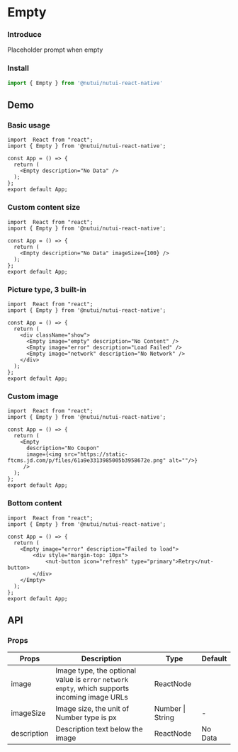 #  Empty

### Introduce

Placeholder prompt when empty

### Install

```javascript
import { Empty } from '@nutui/nutui-react-native'
```


## Demo

### Basic usage
```SnackPlayer name=Empty&dependencies=@nutui/nutui-react-native
import  React from "react";
import { Empty } from '@nutui/nutui-react-native';

const App = () => {
  return (
    <Empty description="No Data" />
  );
};
export default App;
```

### Custom content size
```SnackPlayer name=Empty&dependencies=@nutui/nutui-react-native
import  React from "react";
import { Empty } from '@nutui/nutui-react-native';

const App = () => {
  return (
    <Empty description="No Data" imageSize={100} />
  );
};
export default App;
```

### Picture type, 3 built-in
```SnackPlayer name=Empty&dependencies=@nutui/nutui-react-native
import  React from "react";
import { Empty } from '@nutui/nutui-react-native';

const App = () => {
  return (
    <div className="show">
      <Empty image="empty" description="No Content" />
      <Empty image="error" description="Load Failed" />
      <Empty image="network" description="No Network" />
    </div>
  );
};
export default App;
```

### Custom image
```SnackPlayer name=Empty&dependencies=@nutui/nutui-react-native
import  React from "react";
import { Empty } from '@nutui/nutui-react-native';

const App = () => {
  return (
    <Empty
      description="No Coupon" 
      image={<img src="https://static-ftcms.jd.com/p/files/61a9e3313985005b3958672e.png" alt=""/>}
     />
  );
};
export default App;
```


### Bottom content
```SnackPlayer name=Empty&dependencies=@nutui/nutui-react-native
import  React from "react";
import { Empty } from '@nutui/nutui-react-native';

const App = () => {
  return (
    <Empty image="error" description="Failed to load">
        <div style="margin-top: 10px">
            <nut-button icon="refresh" type="primary">Retry</nut-button>
        </div>
    </Empty>
  );
};
export default App;
```
## API

### Props

| Props    | Description                             | Type   | Default           |
|--------------|----------------------------------|--------|------------------|
| image         | Image type, the optional value is `error` `network` `empty`, which supports incoming image URLs             | ReactNode       |
| imageSize        | Image size, the unit of Number type is px                       | Number \| String | -       |
| description         | Description text below the image | ReactNode | No Data                |


